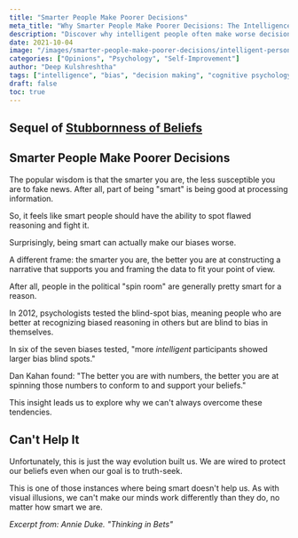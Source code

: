 ```yaml
---
title: "Smarter People Make Poorer Decisions"
meta_title: "Why Smarter People Make Poorer Decisions: The Intelligence Bias Paradox | Psychology"
description: "Discover why intelligent people often make worse decisions due to bias blind spots. Learn how high IQ can actually amplify cognitive biases and motivated reasoning."
date: 2021-10-04
image: "/images/smarter-people-make-poorer-decisions/intelligent-person-thinking.jpg"
categories: ["Opinions", "Psychology", "Self-Improvement"]
author: "Deep Kulshreshtha"
tags: ["intelligence", "bias", "decision making", "cognitive psychology"]
draft: false
toc: true
---
```


## Sequel of [Stubbornness of Beliefs](https://techwiddeep.com/the-stubbornness-of-beliefs/)

## Smarter People Make Poorer Decisions

The popular wisdom is that the smarter you are, the less susceptible you are to fake news. After all, part of being "smart" is being good at processing information.

So, it feels like smart people should have the ability to spot flawed reasoning and fight it.

Surprisingly, being smart can actually make our biases worse.

A different frame: the smarter you are, the better you are at constructing a narrative that supports you and framing the data to fit your point of view.

After all, people in the political "spin room" are generally pretty smart for a reason.

In 2012, psychologists tested the blind-spot bias, meaning people who are better at recognizing biased reasoning in others but are blind to bias in themselves.

In six of the seven biases tested, "more *intelligent* participants showed larger bias blind spots."

Dan Kahan found: "The better you are with numbers, the better you are at spinning those numbers to conform to and support your beliefs."

This insight leads us to explore why we can't always overcome these tendencies.

## Can't Help It

Unfortunately, this is just the way evolution built us. We are wired to protect our beliefs even when our goal is to truth-seek.

This is one of those instances where being smart doesn't help us. As with visual illusions, we can't make our minds work differently than they do, no matter how smart we are.

*Excerpt from: Annie Duke. "Thinking in Bets"*
